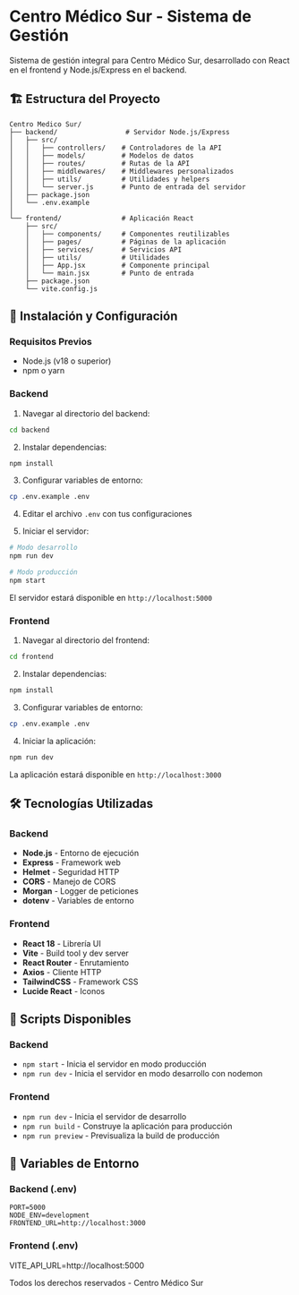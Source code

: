 # Centro Médico Sur - Sistema de Gestión

Sistema de gestión integral para Centro Médico Sur, desarrollado con React en el frontend y Node.js/Express en el backend.

## 🏗️ Estructura del Proyecto

```
Centro Medico Sur/
├── backend/                 # Servidor Node.js/Express
│   ├── src/
│   │   ├── controllers/    # Controladores de la API
│   │   ├── models/         # Modelos de datos
│   │   ├── routes/         # Rutas de la API
│   │   ├── middlewares/    # Middlewares personalizados
│   │   ├── utils/          # Utilidades y helpers
│   │   └── server.js       # Punto de entrada del servidor
│   ├── package.json
│   └── .env.example
│
└── frontend/               # Aplicación React
    ├── src/
    │   ├── components/     # Componentes reutilizables
    │   ├── pages/          # Páginas de la aplicación
    │   ├── services/       # Servicios API
    │   ├── utils/          # Utilidades
    │   ├── App.jsx         # Componente principal
    │   └── main.jsx        # Punto de entrada
    ├── package.json
    └── vite.config.js
```

## 🚀 Instalación y Configuración

### Requisitos Previos

- Node.js (v18 o superior)
- npm o yarn

### Backend

1. Navegar al directorio del backend:
```bash
cd backend
```

2. Instalar dependencias:
```bash
npm install
```

3. Configurar variables de entorno:
```bash
cp .env.example .env
```

4. Editar el archivo `.env` con tus configuraciones

5. Iniciar el servidor:
```bash
# Modo desarrollo
npm run dev

# Modo producción
npm start
```

El servidor estará disponible en `http://localhost:5000`

### Frontend

1. Navegar al directorio del frontend:
```bash
cd frontend
```

2. Instalar dependencias:
```bash
npm install
```

3. Configurar variables de entorno:
```bash
cp .env.example .env
```

4. Iniciar la aplicación:
```bash
npm run dev
```

La aplicación estará disponible en `http://localhost:3000`

## 🛠️ Tecnologías Utilizadas

### Backend
- **Node.js** - Entorno de ejecución
- **Express** - Framework web
- **Helmet** - Seguridad HTTP
- **CORS** - Manejo de CORS
- **Morgan** - Logger de peticiones
- **dotenv** - Variables de entorno

### Frontend
- **React 18** - Librería UI
- **Vite** - Build tool y dev server
- **React Router** - Enrutamiento
- **Axios** - Cliente HTTP
- **TailwindCSS** - Framework CSS
- **Lucide React** - Iconos

## 📝 Scripts Disponibles

### Backend
- `npm start` - Inicia el servidor en modo producción
- `npm run dev` - Inicia el servidor en modo desarrollo con nodemon

### Frontend
- `npm run dev` - Inicia el servidor de desarrollo
- `npm run build` - Construye la aplicación para producción
- `npm run preview` - Previsualiza la build de producción

## 🔐 Variables de Entorno

### Backend (.env)
```
PORT=5000
NODE_ENV=development
FRONTEND_URL=http://localhost:3000
```
### Frontend (.env)
VITE_API_URL=http://localhost:5000

Todos los derechos reservados - Centro Médico Sur
